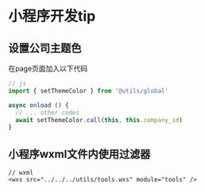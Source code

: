 # 小程序开发tip

## 设置公司主题色

在page页面加入以下代码

```js
// js
import { setThemeColor } from '@utils/global'

async onload () {
  // ... other codes
  await setThemeColor.call(this, this.company_id)
}
```

## 小程序wxml文件内使用过滤器

```wxml
// wxml
<wxs src="../../../utils/tools.wxs" module="tools" />
```